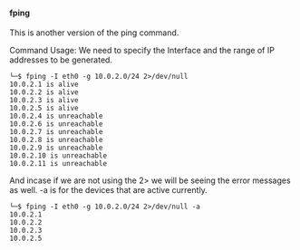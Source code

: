 #### fping

This is another version of the ping command.

Command Usage: 
We need to specify the Interface and the range of IP addresses to be generated.

```
└─$ fping -I eth0 -g 10.0.2.0/24 2>/dev/null   
10.0.2.1 is alive
10.0.2.2 is alive
10.0.2.3 is alive
10.0.2.5 is alive
10.0.2.4 is unreachable
10.0.2.6 is unreachable
10.0.2.7 is unreachable
10.0.2.8 is unreachable
10.0.2.9 is unreachable
10.0.2.10 is unreachable
10.0.2.11 is unreachable
```

And incase if we are not using the 2> we will be seeing the error messages as well. -a is for the devices that are active currently.

```
└─$ fping -I eth0 -g 10.0.2.0/24 2>/dev/null -a          
10.0.2.1
10.0.2.2
10.0.2.3
10.0.2.5

```